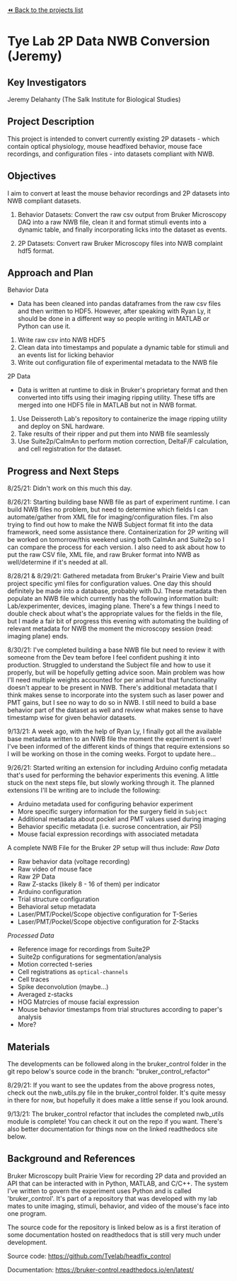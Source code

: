 [:rewind: Back to the projects list](../../README.md#ProjectsList)

<!-- For information on how to write GitHub .md files see https://guides.github.com/features/mastering-markdown/ -->

# Tye Lab 2P Data NWB Conversion (Jeremy)

## Key Investigators

Jeremy Delahanty (The Salk Institute for Biological Studies)

## Project Description

This project is intended to convert currently existing 2P datasets - which
contain optical physiology, mouse headfixed behavior, mouse face recordings,
and configuration files - into datasets compliant with NWB.

## Objectives

I aim to convert at least the mouse behavior recordings and 2P datasets into
NWB compliant datasets.

1. Behavior Datasets: Convert the raw csv output from Bruker Microscopy DAQ
into a raw NWB file, clean it and format stimuli events into a dynamic table,
and finally incorporating licks into the dataset as events.

1. 2P Datasets: Convert raw Bruker Microscopy files into NWB complaint hdf5
format.


## Approach and Plan

Behavior Data
  * Data has been cleaned into pandas dataframes from the raw csv files and
  then written to HDF5. However, after speaking with Ryan Ly, it should be
  done in a different way so people writing in MATLAB _or_ Python can use it.
  1. Write raw csv into NWB HDF5
  1. Clean data into timestamps and populate a dynamic table for stimuli and
  an events list for licking behavior
  1. Write out configuration file of experimental metadata to the NWB file

2P Data
  * Data is written at runtime to disk in Bruker's proprietary format and then
  converted into tiffs using their imaging ripping utility. These tiffs are
  merged into one HDF5 file in MATLAB but not in NWB format.
  1. Use Deisseroth Lab's repository to containerize the image ripping utility
  and deploy on SNL hardware.
  1. Take results of their ripper and put them into NWB file seamlessly
  1. Use Suite2p/CaImAn to perform motion correction, DeltaF/F
  calculation, and cell registration for the dataset.

## Progress and Next Steps

8/25/21: Didn't work on this much this day.

8/26/21: Starting building base NWB file as part of experiment runtime.
I can build NWB files no problem, but need to determine which fields
I can automate/gather from XML file for imaging/configuration files.
I'm also trying to find out how to make the NWB Subject format fit
into the data framework, need some assistance there. Containerization
for 2P writing will be worked on tomorrow/this weekend using both
CaImAn and Suite2p so I can compare the process for each version.
I also need to ask about how to put the raw CSV file, XML file, and
raw Bruker format into NWB as well/determine if it's needed at all.

8/28/21 & 8/29/21: Gathered metadata from Bruker's Prairie View and 
built project specific yml files for configuration values. One day
this should definitely be made into a database, probably with DJ.
These metadata then populate an NWB file which currently has the
following information built: Lab/experimenter, devices, imaging plane.
There's a few things I need to double check about what's the appropriate
values for the fields in the file, but I made a fair bit of progress
this evening with automating the building of relevant metadata for NWB
the moment the microscopy session (read: imaging plane) ends.

8/30/21: I've completed building a base NWB file but need to review
it with someone from the Dev team before I feel confident pushing it
into production. Struggled to understand the Subject file and how to
use it properly, but will be hopefully getting advice soon. Main
problem was how I'll need multiple weights accounted for per animal
but that functionality doesn't appear to be present in NWB. There's
additional metadata that I think makes sense to incorporate into the
system such as laser power and PMT gains, but I see no way to do so
in NWB. I still need to build a base behavior part of the dataset as
well and review what makes sense to have timestamp wise for given
behavior datasets.

9/13/21: A week ago, with the help of Ryan Ly, I finally got
all the available base metadata written to an NWB file the moment the
experiment is over! I've been informed of the different kinds of
things that require extensions so I will be working on those in the
coming weeks. Forgot to update here...

9/26/21: Started writing an extension for including Arduino config
metadata that's used for performing the behavior experiments this
evening. A little stuck on the next steps file, but slowly working
through it. The planned extensions I'll be writing are to include
the following:
- Arduino metadata used for configuring behavior experiment
- More specific surgery information for the surgery field in `Subject`
- Additional metadata about pockel and PMT values used during imaging
- Behavior specific metadata (i.e. sucrose concentration, air PSI)
- Mouse facial expression recordings with associated metadata

A complete NWB File for the Bruker 2P setup will thus include:
_Raw Data_
- Raw behavior data (voltage recording)
- Raw video of mouse face
- Raw 2P Data
- Raw Z-stacks (likely 8 - 16 of them) per indicator
- Arduino configuration
- Trial structure configuration
- Behavioral setup metadata
- Laser/PMT/Pockel/Scope objective configuration for T-Series
- Laser/PMT/Pockel/Scope objective configuration for Z-Stacks

_Processed Data_
- Reference image for recordings from Suite2P
- Suite2p configurations for segmentation/analysis
- Motion corrected t-series
- Cell registrations as `optical-channels`
- Cell traces
- Spike deconvolution (maybe...)
- Averaged z-stacks
- HOG Matrcies of mouse facial expression
- Mouse behavior timestamps from trial structures according to paper's analysis
- More?

## Materials

The developments can be followed along in the bruker_control folder
in the git repo below's source code in the branch:
"bruker_control_refactor"

8/29/21: If you want to see the updates from the above progress notes,
check out the nwb_utils.py file in the bruker_control folder. It's
quite messy in there for now, but hopefully it does make a little
sense if you look around.

9/13/21: The bruker_control refactor that includes the completed
nwb_utils module is complete! You can check it out on the repo if
you want. There's also better documentation for things now on the
linked readthedocs site below.

## Background and References

Bruker Microscopy built Prairie View for recording 2P data and provided an API
that can be interacted with in Python, MATLAB, and C/C++. The system I've
written to govern the experiment uses Python and is called 'bruker_control'.
It's part of a repository that was developed with my lab mates to unite
imaging, stimuli, behavior, and video of the mouse's face into one program.

The source code for the repository is linked below as is a first iteration of
some documentation hosted on readthedocs that is still very much under
development.

Source code: https://github.com/Tyelab/headfix_control

Documentation: https://bruker-control.readthedocs.io/en/latest/
